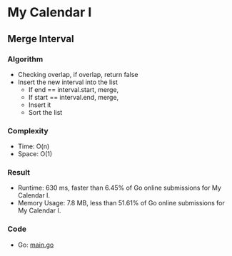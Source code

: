 # My Calendar I



## Merge Interval



### Algorithm

- Checking overlap, if overlap, return false
- Insert the new interval into the list
    - If end == interval.start, merge, 
    - If start == interval.end, merge,
    - Insert it
    - Sort the list


### Complexity

- Time: O(n)
- Space: O(1)


### Result

- Runtime: 630 ms, faster than 6.45% of Go online submissions for My Calendar I.
- Memory Usage: 7.8 MB, less than 51.61% of Go online submissions for My Calendar I.


### Code

- Go: [main.go](#maingo)